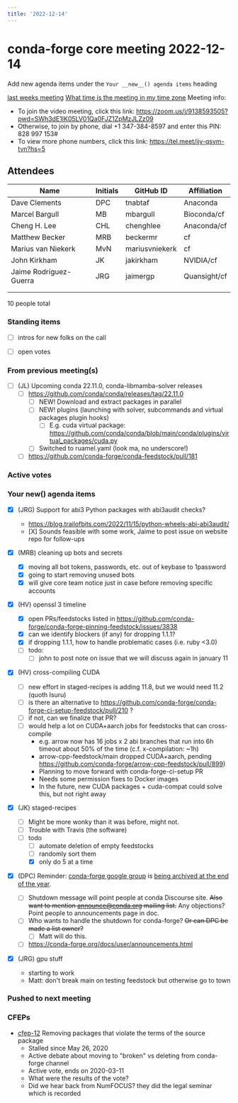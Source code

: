 ```yaml
---
title: '2022-12-14'
---
```

# conda-forge core meeting 2022-12-14

Add new agenda items under the `Your __new__() agenda items` heading

[last weeks meeting](https://hackmd.io/jEpu4WolRv294NzZ3AJdOw)
[What time is the meeting in my time zone](https://arewemeetingyet.com/UTC/2020-08-26/17:00/w/Conda-forge%20dev%20meeting#eyJ1cmwiOiJodHRwczovL2hhY2ttZC5pby9wUk15dFVKV1FmU3NJM2xvMGlqQzJRP2VkaXQifQ==)
Meeting info: 
* To join the video meeting, click this link: https://zoom.us/j/9138593505?pwd=SWh3dE1IK05LV01Qa0FJZ1ZpMzJLZz09
* Otherwise, to join by phone, dial +1 347-384-8597 and enter this PIN: 828 997 153#
* To view more phone numbers, click this link: https://tel.meet/ijv-qsvm-tvn?hs=5

## Attendees

| Name                    | Initials | GitHub ID        | Affiliation                 |
| ----------------------- | -------- | ---------------  | --------------------------- |
| Dave Clements           | DPC      | tnabtaf          | Anaconda                    |
| Marcel Bargull          | MB       | mbargull         | Bioconda/cf                 |
| Cheng H. Lee            | CHL      | chenghlee        | Anaconda/cf                 |
| Matthew Becker          | MRB      |  beckermr        | cf                          |
| Marius van Niekerk      | MvN      | mariusvniekerk   | cf                          |
| John Kirkham            | JK       | jakirkham        | NVIDIA/cf                   |
| Jaime Rodríguez-Guerra  | JRG      | jaimergp         | Quansight/cf                |
|                         |          |                  |                             |
|                         |          |                  |                             |

10 people total


### Standing items

* [ ] intros for new folks on the call

* [ ] open votes

### From previous meeting(s)

* [ ] (JL) Upcoming conda 22.11.0, conda-libmamba-solver releases
    * [ ] https://github.com/conda/conda/releases/tag/22.11.0
        * [ ] NEW! Download and extract packages in parallel
        * [ ] NEW! plugins (launching with solver, subcommands and virtual packages plugin hooks)
            * [ ] E.g. cuda virtual package: https://github.com/conda/conda/blob/main/conda/plugins/virtual_packages/cuda.py
        * [ ] Switched to ruamel.yaml (look ma, no underscore!)
    * [ ] https://github.com/conda-forge/conda-feedstock/pull/181

### Active votes

### Your __new__() agenda items

* [x] (JRG) Support for abi3 Python packages with abi3audit checks?
    * https://blog.trailofbits.com/2022/11/15/python-wheels-abi-abi3audit/
    * [X] Sounds feasible with some work, Jaime to post issue on website repo for follow-ups

* [x] (MRB) cleaning up bots and secrets
    * [x] moving all bot tokens, passwords, etc. out of keybase to 1password
    * [x] going to start removing unused bots
    * [x] will give core team notice just in case before removing specific accounts
* [x] (HV) openssl 3 timeline
    * [x] open PRs/feedstocks listed in https://github.com/conda-forge/conda-forge-pinning-feedstock/issues/3838
    * [x] can we identify blockers (if any) for dropping 1.1.1?
    * [x] if dropping 1.1.1, how to handle problematic cases (i.e. ruby <3.0)
    * [ ] todo:
        * [ ] john to post note on issue that we will discuss again in january 11
* [x] (HV) cross-compiling CUDA
    * [ ] new effort in staged-recipes is adding 11.8, but we would need 11.2 (quoth Isuru)
    * [ ] is there an alternative to https://github.com/conda-forge/conda-forge-ci-setup-feedstock/pull/210 ?
    * [ ] if not, can we finalize that PR?
    * [ ] would help a lot on CUDA+aarch jobs for feedstocks that can cross-compile
        * e.g. arrow now has 16 jobs x 2 abi branches that run into 6h timeout about 50% of the time (c.f. x-compilation: ~1h)
        * arrow-cpp-feedstock/main dropped CUDA+aarch, pending https://github.com/conda-forge/arrow-cpp-feedstock/pull/899)
        * Planning to move forward with conda-forge-ci-setup PR
        * Needs some permission fixes to Docker images
        * In the future, new CUDA packages + cuda-compat could solve this, but not right away
* [x] (JK) staged-recipes
    * [ ] Might be more wonky than it was before, might not.
    * [ ] Trouble with Travis (the software)
    * [ ] todo
        * [ ] automate deletion of empty feedstocks
        * [ ] randomly sort them
        * [x] only do 5 at a time
* [x] (DPC) Reminder: [conda-forge google group](https://groups.google.com/g/conda-forge?pli=1) is [being archived at the end of the year](https://groups.google.com/g/conda-forge/c/nm3IaBe91GA).
    * [ ] Shutdown message will point people at conda Discourse site. ~~Also want to mention announce@conda.org mailing list.~~  Any objections?   Point people to announcements page in doc.
    * [ ] Who wants to handle the shutdown for conda-forge? ~~Or can DPC be made a list owner?~~
        * [ ] Matt will do this.
    * [ ] https://conda-forge.org/docs/user/announcements.html
* [x] (JRG) gpu stuff
    * starting to work
    * Matt: don't break main on testing feedstock but otherwise go to town


### Pushed to next meeting

### CFEPs

* [cfep-12](https://github.com/conda-forge/cfep/pull/23) Removing packages that violate the terms of the source package
    * Stalled since May 26, 2020
    * Active debate about moving to "broken" vs deleting from conda-forge channel
    * Active vote, ends on 2020-03-11
    * What were the results of the vote?
    * Did we hear back from NumFOCUS? they did the legal seminar which is recorded
